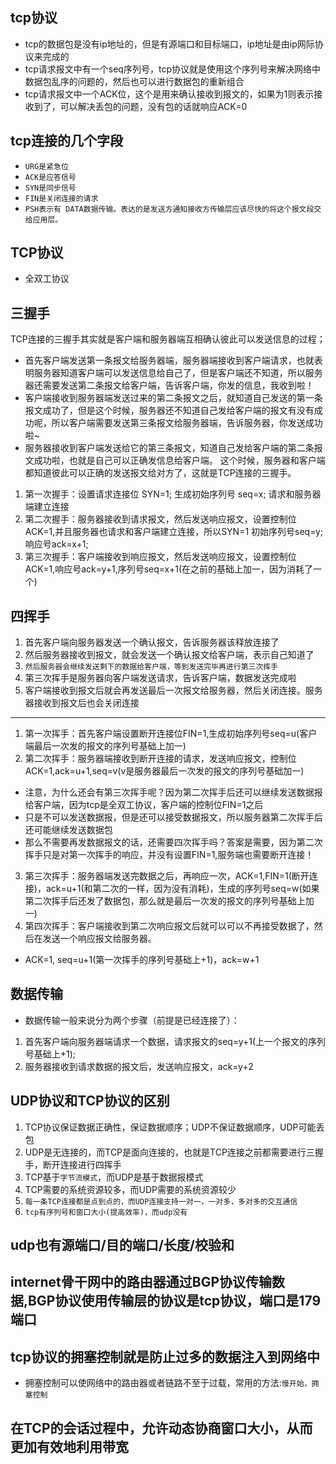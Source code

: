 ## tcp协议
* tcp的数据包是没有ip地址的，但是有源端口和目标端口，ip地址是由ip网际协议来完成的
* tcp请求报文中有一个seq序列号，tcp协议就是使用这个序列号来解决网络中数据包乱序的问题的，然后也可以进行数据包的重新组合
* tcp请求报文中一个ACK位，这个是用来确认接收到报文的，如果为1则表示接收到了，可以解决丢包的问题，没有包的话就响应ACK=0

## tcp连接的几个字段
* `URG是紧急位`
* `ACK是应答信号`
* `SYN是同步信号`
* `FIN是关闭连接的请求`
* `PSH表示有 DATA数据传输。表达的是发送方通知接收方传输层应该尽快的将这个报文段交给应用层。`

## TCP协议
* 全双工协议

## 三握手
TCP连接的三握手其实就是客户端和服务器端互相确认彼此可以发送信息的过程；
* 首先客户端发送第一条报文给服务器端，服务器端接收到客户端请求，也就表明服务器知道客户端可以发送信息给自己了，但是客户端还不知道，所以服务器还需要发送第二条报文给客户端，告诉客户端，你发的信息，我收到啦！
* 客户端接收到服务器端发送过来的第二条报文之后，就知道自己发送的第一条报文成功了，但是这个时候，服务器还不知道自己发给客户端的报文有没有成功呢，所以客户端需要发送第三条报文给服务器端，告诉服务器，你发送成功啦~
* 服务器接收到客户端发送给它的第三条报文，知道自己发给客户端的第二条报文成功啦，也就是自己可以正确发信息给客户端。
这个时候，服务器和客户端都知道彼此可以正确的发送报文给对方了，这就是TCP连接的三握手。
1. 第一次握手：设置请求连接位 SYN=1; 生成初始序列号 seq=x; 请求和服务器端建立连接
2. 第二次握手：服务器接收到请求报文，然后发送响应报文，设置控制位ACK=1,并且服务器也请求和客户端建立连接，所以SYN=1 初始序列号seq=y; 响应号ack=x+1;
3. 第三次握手：客户端接收到响应报文，然后发送响应报文，设置控制位ACK=1,响应号ack=y+1,序列号seq=x+1(在之前的基础上加一，因为消耗了一个)

## 四挥手
1. 首先客户端向服务器发送一个确认报文，告诉服务器该释放连接了
2. 然后服务器接收到报文，就会发送一个确认报文给客户端，表示自己知道了
3. `然后服务器会继续发送剩下的数据给客户端，等到发送完毕再进行第三次挥手`
4. 第三次挥手是服务器向客户端发送请求，告诉客户端，数据发送完成啦
5. 客户端接收到报文后就会再发送最后一次报文给服务器，然后关闭连接。服务器接收到报文后也会关闭连接
---
1. 第一次挥手：首先客户端设置断开连接位FIN=1,生成初始序列号seq=u(客户端最后一次发的报文的序列号基础上加一)
2. 第二次挥手：服务器端接收到断开连接的请求，发送响应报文，控制位ACK=1,ack=u+1,seq=v(v是服务器最后一次发的报文的序列号基础加一)
* 注意，为什么还会有第三次挥手呢？因为第二次挥手后还可以继续发送数据报给客户端，因为tcp是全双工协议，客户端的控制位FIN=1之后
* 只是不可以发送数据报，但是还可以接受数据报文，所以服务器第二次挥手后还可能继续发送数据包
* 那么不需要再发数据报文的话，还需要四次挥手吗？答案是需要，因为第二次挥手只是对第一次挥手的响应，并没有设置FIN=1,服务端也需要断开连接！
3. 第三次挥手：服务器端发送完数据之后，再响应一次，ACK=1,FIN=1(断开连接)，ack=u+1(和第二次的一样，因为没有消耗)，生成的序列号seq=w(如果第二次挥手后还发了数据包，那么就是最后一次发的报文的序列号基础上加一)
4. 第四次挥手：客户端接收到第二次响应报文后就可以可以不再接受数据了，然后在发送一个响应报文给服务器。
* ACK=1, seq=u+1(第一次挥手的序列号基础上+1)，ack=w+1

## 数据传输
* 数据传输一般来说分为两个步骤（前提是已经连接了）：
1. 首先客户端向服务器端请求一个数据，请求报文的seq=y+1(上一个报文的序列号基础上+1);
2. 服务器接收到请求数据的报文后，发送响应报文，ack=y+2

## UDP协议和TCP协议的区别
1. TCP协议保证数据正确性，保证数据顺序；UDP不保证数据顺序，UDP可能丢包
2. UDP是无连接的，而TCP是面向连接的，也就是TCP连接之前都需要进行三握手，断开连接进行四挥手
3. TCP基于`字节流模式`，而UDP是基于数据报模式
4. TCP需要的系统资源较多，而UDP需要的系统资源较少
5. `每一条TCP连接都是点到点的，而UDP连接支持一对一，一对多，多对多的交互通信`
6. `tcp有序列号和窗口大小(提高效率)，而udp没有`

## udp也有源端口/目的端口/长度/校验和

## internet骨干网中的路由器通过BGP协议传输数据,BGP协议使用传输层的协议是tcp协议，端口是179端口

## tcp协议的拥塞控制就是防止过多的数据注入到网络中
* 拥塞控制可以使网络中的路由器或者链路不至于过载，常用的方法:`慢开始，拥塞控制`

## 在TCP的会话过程中，允许动态协商窗口大小，从而更加有效地利用带宽
